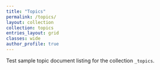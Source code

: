 ```yaml
---
title: "Topics"
permalink: /topics/
layout: collection
collection: topics
entries_layout: grid
classes: wide
author_profile: true
---
```


Test sample topic document listing for the collection `_topics`.